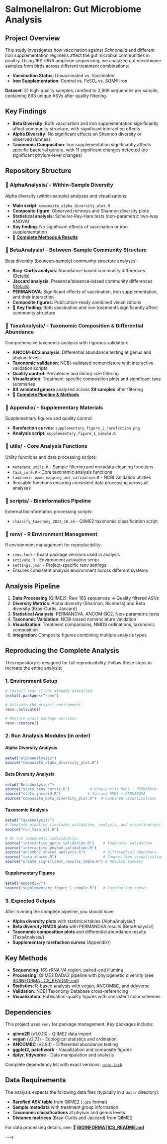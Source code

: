 # SalmonellaIron: Gut Microbiome Analysis

## Project Overview

This study investigates how vaccination against *Salmonella* and different iron supplementation regimens affect the gut microbial communities in poultry. Using 16S rRNA amplicon sequencing, we analyzed gut microbiome samples from birds across different treatment combinations:

- **Vaccination Status**: Unvaccinated vs. Vaccinated
- **Iron Supplementation**: Control vs. FeSO₄ vs. SQM® Iron

**Dataset**: 31 high-quality samples, rarefied to 2,906 sequences per sample, containing 893 unique ASVs after quality filtering.

## Key Findings

- **Beta Diversity**: Both vaccination and iron supplementation significantly affect community structure, with significant interaction effects
- **Alpha Diversity**: No significant effects on Shannon diversity or observed richness
- **Taxonomic Composition**: Iron supplementation significantly affects specific bacterial genera, with 11 significant changes detected (no significant phylum-level changes)


## Repository Structure

### 📁 **AlphaAnalysis/** - Within-Sample Diversity
Alpha diversity (within-sample) analyses and visualizations:
- **Main script**: `composite_alpha_diversity_plot.R`
- **Composite figure**: Observed richness and Shannon diversity plots
- **Statistical analysis**: Scheirer-Ray-Hare tests (non-parametric two-way ANOVA)
- **Key finding**: No significant effects of vaccination or iron supplementation
- 📖 **[Complete Methods & Results](AlphaAnalysis/ALPHA_README.md)**

### 📁 **BetaAnalysis/** - Between-Sample Community Structure  
Beta diversity (between-sample) community structure analyses:
- **Bray-Curtis analysis**: Abundance-based community differences ([Details](BetaAnalysis/BRAY_CURTIS_README.md))
- **Jaccard analysis**: Presence/absence-based community differences ([Details](BetaAnalysis/JACCARD_README.md))
- **PERMANOVA**: Significant effects of vaccination, iron supplementation, and their interaction
- **Composite figures**: Publication-ready combined visualizations
- 📖 **Key finding**: Both vaccination and iron treatments significantly affect community structure

### 📁 **TaxaAnalysis/** - Taxonomic Composition & Differential Abundance
Comprehensive taxonomic analysis with rigorous validation:
- **ANCOM-BC2 analysis**: Differential abundance testing at genus and phylum levels
- **Taxonomic validation**: NCBI-validated nomenclature with interactive validation scripts
- **Quality control**: Prevalence and library size filtering
- **Visualization**: Treatment-specific composition plots and significant taxa summaries
- **84 validated genera** analyzed across **29 samples** after filtering
- 📖 **[Complete Pipeline & Methods](TaxaAnalysis/README.md)**

### 📁 **Appendix/** - Supplementary Materials
Supplementary figures and quality control:
- **Rarefaction curves**: `supplementary_figure_1_rarefaction.png`
- **Analysis script**: `supplementary_figure_1_simple.R`

### 📁 **utils/** - Core Analysis Functions
Utility functions and data processing scripts:
- `metadata_utils.R` - Sample filtering and metadata cleaning functions
- `taxa_core.R` - Core taxonomic analysis functions  
- `taxonomic_name_mapping_and_validation.R` - NCBI validation utilities
- Reusable functions ensuring consistent data processing across all analyses

### 📁 **scripts/** - Bioinformatics Pipeline
External bioinformatics processing scripts:
- `classify_taxonomy_2024_10.sh` - QIIME2 taxonomic classification script

### 📁 **renv/** - R Environment Management
R environment management for reproducibility:
- `renv.lock` - Exact package versions used in analysis
- `activate.R` - Environment activation script
- `settings.json` - Project-specific renv settings
- Ensures consistent analysis environment across different systems

## Analysis Pipeline

1. **Data Processing** (QIIME2): Raw 16S sequences → Quality filtered ASVs
2. **Diversity Metrics**: Alpha diversity (Shannon, Richness) and Beta diversity (Bray-Curtis, Jaccard)
3. **Statistical Analysis**: PERMANOVA, ANCOM-BC2, Non-parametric tests
4. **Taxonomic Validation**: NCBI-based nomenclature validation
5. **Visualization**: Treatment comparisons, NMDS ordinations, taxonomic composition
6. **Integration**: Composite figures combining multiple analysis types

## Reproducing the Complete Analysis

This repository is designed for full reproducibility. Follow these steps to recreate the entire analysis:

### 1. Environment Setup
```r
# Install renv if not already installed
install.packages("renv")

# Activate the project environment
renv::activate()

# Restore exact package versions
renv::restore()
```

### 2. Run Analysis Modules (in order)

#### **Alpha Diversity Analysis**
```r
setwd("AlphaAnalysis/")
source("composite_alpha_diversity_plot.R")
```

#### **Beta Diversity Analysis**  
```r
setwd("BetaAnalysis/")
source("stats_bray_curtis.R")         # Bray-Curtis NMDS + PERMANOVA
source("stats_jaccard.R")            # Jaccard NMDS + PERMANOVA
source("composite_beta_diversity_plot.R")  # Combined visualizations
```

#### **Taxonomic Analysis**
```r
setwd("TaxaAnalysis/")
# Complete pipeline (includes validation, analysis, and visualization)
source("run_taxa_all.R")

# Or run components individually:
source("interactive_genus_validation.R")    # Taxonomic validation
source("interactive_phylum_validation.R")   
source("ancombc2_shared_analysis.R")        # Differential abundance
source("taxa_shared.R")                     # Composition visualization
source("create_significant_results_table.R") # Results summary
```

#### **Supplementary Figures**
```r
setwd("Appendix/")
source("supplementary_figure_1_simple.R")   # Rarefaction curves
```

### 3. Expected Outputs

After running the complete pipeline, you should have:
- **Alpha diversity plots** with statistical tables (AlphaAnalysis/)
- **Beta diversity NMDS plots** with PERMANOVA results (BetaAnalysis/)
- **Taxonomic composition plots** and differential abundance results (TaxaAnalysis/)
- **Supplementary rarefaction curves** (Appendix/)

## Key Methods

- **Sequencing**: 16S rRNA V4 region, paired-end Illumina
- **Processing**: QIIME2 DADA2 pipeline with phylogenetic diversity (see [BIOINFORMATICS_README.md](BIOINFORMATICS_README.md))
- **Statistics**: R-based analysis with vegan, ANCOMBC, and tidyverse
- **Validation**: NCBI Taxonomy Database cross-referencing
- **Visualization**: Publication-quality figures with consistent color schemes

## Dependencies

This project uses `renv` for package management. Key packages include:
- **qiime2R** (v1.0.13) - QIIME2 data import
- **vegan** (v2.7.1) - Ecological statistics and ordination
- **ANCOMBC** (v2.8.1) - Differential abundance testing
- **ggplot2, patchwork** - Visualization and composite figures
- **dplyr, tidyverse** - Data manipulation and analysis

Complete dependency list with exact versions: [`renv.lock`](renv.lock)

## Data Requirements

The analysis expects the following data files (typically in a `data/` directory):
- **Rarefied ASV table** from QIIME2 (`.qza` format)
- **Sample metadata** with treatment group information
- **Taxonomic classifications** at phylum and genus levels
- **Distance matrices** (Bray-Curtis and Jaccard) from QIIME2

For data processing details, see: 📖 [**BIOINFORMATICS_README.md**](BIOINFORMATICS_README.md)

---s
